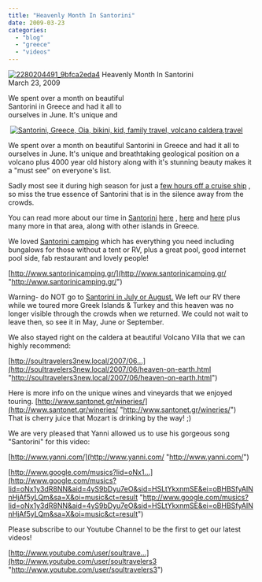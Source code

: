 ```yaml
---
title: "Heavenly Month In Santorini"
date: 2009-03-23
categories: 
  - "blog"
  - "greece"
  - "videos"
---
```


[![2280204491_9bfca2eda4](https://pub-ac94b3f306b24c0dba4238943c97f2e1.r2.dev/6a00e5502a9507883301156e43290f970c.jpg)](https://pub-ac94b3f306b24c0dba4238943c97f2e1.r2.dev/6a00e5502a9507883301156e43290f970c.jpg) Heavenly Month In Santorini  
March 23, 2009

We spent over a month on beautiful  
Santorini in Greece and had it all to  
ourselves in June. It's unique and

<!--more-->

 [![Santorini, Greece, Oia, bikini, kid, family travel, volcano caldera,travel](https://pub-ac94b3f306b24c0dba4238943c97f2e1.r2.dev/6a00e5502a9507883301156f3d1887970b.jpg "Santorini, Greece, Oia, bikini, kid, family travel, volcano caldera,travel")](https://pub-ac94b3f306b24c0dba4238943c97f2e1.r2.dev/6a00e5502a9507883301156f3d1887970b.jpg)

We spent over a month on beautiful Santorini in Greece and had it all to ourselves in June. It's unique and breathtaking geological position on a volcano plus 4000 year old history along with it's stunning beauty makes it a "must see" on everyone's list.  
  
Sadly most see it during high season for just a [few hours off a cruise ship](http://www.telegraph.co.uk/travel/cruises/738862/Are-cruise-destinations-overcrowded.html) , so miss the true essence of Santorini that is in the silence away from the crowds.  
  
  
  
You can read more about our time in [Santorini](http://en.wikipedia.org/wiki/Santorini) [here](http://soultravelers3new.local/2007/06/heaven-on-earth.html) , [here](http://soultravelers3new.local/2007/06/santorini-wine.html) and [here](http://soultravelers3new.local/2007/06/beaches-and-vie.html) plus many more in that area, along with other islands in Greece.  
  
We loved [Santorini camping](http://soultravelers3new.local/2007/06/santorini-campi.html) which has everything you need including bungalows for those without a tent or RV, plus a great pool, good internet pool side, fab restaurant and lovely people!  
  
[http://www.santorinicamping.gr/](http://www.santorinicamping.gr/ "http://www.santorinicamping.gr/")  
  
Warning- do NOT go to [Santorini in July or August.](http://soultravelers3new.local/2007/08/hello-goodbye-s.html) We left our RV there while we toured more Greek Islands & Turkey and this heaven was no longer visible through the crowds when we returned. We could not wait to leave then, so see it in May, June or September.  
  
We also stayed right on the caldera at beautiful Volcano Villa that we can highly recommend:  
  
[http://soultravelers3new.local/2007/06...](http://soultravelers3new.local/2007/06/heaven-on-earth.html "http://soultravelers3new.local/2007/06/heaven-on-earth.html")  
  
Here is more info on the unique wines and vineyards that we enjoyed touring. [http://www.santonet.gr/wineries/](http://www.santonet.gr/wineries/ "http://www.santonet.gr/wineries/")  
That is cherry juice that Mozart is drinking by the way! ;)  
  
We are very pleased that Yanni allowed us to use his gorgeous song "Santorini" for this video:  
  
[http://www.yanni.com/](http://www.yanni.com/ "http://www.yanni.com/")  
  
[http://www.google.com/musics?lid=oNx1...](http://www.google.com/musics?lid=oNx1y3dR8NN&aid=4yS9bDyu7eO&sid=HSLtYkxnmSE&ei=oBHBSfyAINnHjAf5yLQm&sa=X&oi=music&ct=result "http://www.google.com/musics?lid=oNx1y3dR8NN&aid=4yS9bDyu7eO&sid=HSLtYkxnmSE&ei=oBHBSfyAINnHjAf5yLQm&sa=X&oi=music&ct=result")  
  
Please subscribe to our Youtube Channel to be the first to get our latest videos!  
  
[http://www.youtube.com/user/soultrave...](http://www.youtube.com/user/soultravelers3 "http://www.youtube.com/user/soultravelers3")
